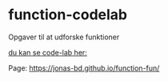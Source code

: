 # function-codelab
Opgaver til at udforske funktioner

[du kan se code-lab her:]( https://bo-nicolaisen.github.io/function-codelab/)


Page: https://jonas-bd.github.io/function-fun/
